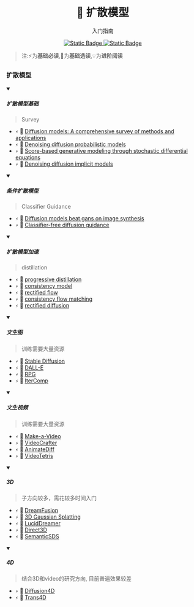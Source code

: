 <p align="center">
    <h1 align="center">🌠 扩散模型</h1>
    <p align="center">入门指南</p>
    <p align="center">
        <a href="https://github.com/PKU-DAIR">
            <img alt="Static Badge" src="https://img.shields.io/badge/%C2%A9-PKU--DAIR-%230e529d?labelColor=%23003985">
        </a>
        <a href="https://github.com/PKU-DAIR">
            <img alt="Static Badge" src="https://img.shields.io/badge/PKU--DAIR-black?logo=github">
        </a>
    </p>
</p>

> 注:⚡为**基础必读**,💎为**基础选读**,💡为**进阶阅读**

### 扩散模型


<details open>
<summary>

##### 扩散模型基础

</summary>

> Survey

- `⚡` 📄 [Diffusion models: A comprehensive survey of methods and applications](https://arxiv.org/abs/2209.00796)
- `⚡` 📄 [Denoising diffusion probabilistic models](https://proceedings.neurips.cc/paper/2020/hash/4c5bcfec8584af0d967f1ab10179ca4b-Abstract.html)
- `⚡` 📄 [Score-based generative modeling through stochastic differential equations](https://arxiv.org/abs/2011.13456)
- `⚡` 📄 [Denoising diffusion implicit models](https://arxiv.org/abs/2010.02502)

</details>

<details open>
<summary>

##### 条件扩散模型

</summary>

> Classifier Guidance

- `⚡` 📄 [Diffusion models beat gans on image synthesis](https://proceedings.neurips.cc/paper/2021/hash/49ad23d1ec9fa4bd8d77d02681df5cfa-Abstract.html)
- `⚡` 📄 [Classifier-free diffusion guidance](https://arxiv.org/abs/2207.12598)

</details>

<details open>
<summary>

##### 扩散模型加速

</summary>

> distillation

- `⚡` 📄 [progressive distillation](https://arxiv.org/abs/2202.00512)
- `⚡` 📄 [consistency model](https://arxiv.org/abs/2303.01469)
- `⚡` 📄 [rectified flow](https://arxiv.org/abs/2209.03003)
- `⚡` 📄 [consistency flow matching](https://arxiv.org/abs/2407.02398)
- `⚡` 📄 [rectified diffusion](https://arxiv.org/abs/2410.07303)

</details>

<details open>
<summary>

##### 文生图

</summary>

> 训练需要大量资源

- `⚡` 📄 [Stable Diffusion](https://arxiv.org/abs/2112.10752)
- `⚡` 📄 [DALL-E](https://arxiv.org/abs/2204.06125)
- `⚡` 📄 [RPG](https://arxiv.org/abs/2401.11708)
- `⚡` 📄 [IterComp](https://arxiv.org/abs/2410.07171)

</details>

<details open>
<summary>

##### 文生视频

</summary>

> 训练需要大量资源

- `⚡` 📄 [Make-a-Video](https://arxiv.org/abs/2209.14792)
- `⚡` 📄 [VideoCrafter](https://arxiv.org/abs/2401.09047)
- `⚡` 📄 [AnimateDiff](https://arxiv.org/abs/2307.04725)
- `⚡` 📄 [VideoTetris](https://arxiv.org/abs/2406.04277)

</details>

<details open>
<summary>

##### 3D

</summary>

> 子方向较多，需花较多时间入门

- `⚡` 📄 [DreamFusion](https://arxiv.org/abs/2209.14988)
- `⚡` 📄 [3D Gaussian Splatting](https://arxiv.org/abs/2308.04079)
- `⚡` 📄 [LucidDreamer](https://arxiv.org/abs/2311.11284)
- `⚡` 📄 [Direct3D](https://arxiv.org/abs/2405.14832)
- `⚡` 📄 [SemanticSDS](https://arxiv.org/abs/2410.09009)

</details>

<details open>
<summary>

##### 4D

</summary>

> 结合3D和video的研究方向, 目前普遍效果较差

- `⚡` 📄 [Diffusion4D](https://arxiv.org/abs/2405.16645)
- `⚡` 📄 [Trans4D](https://arxiv.org/abs/2410.07155)

</details>

